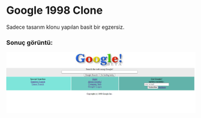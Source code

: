 # Google 1998 Clone
Sadece tasarım klonu yapılan basit bir egzersiz.
### Sonuç görüntü:
![site goruntusu](site-goruntusu.png)
